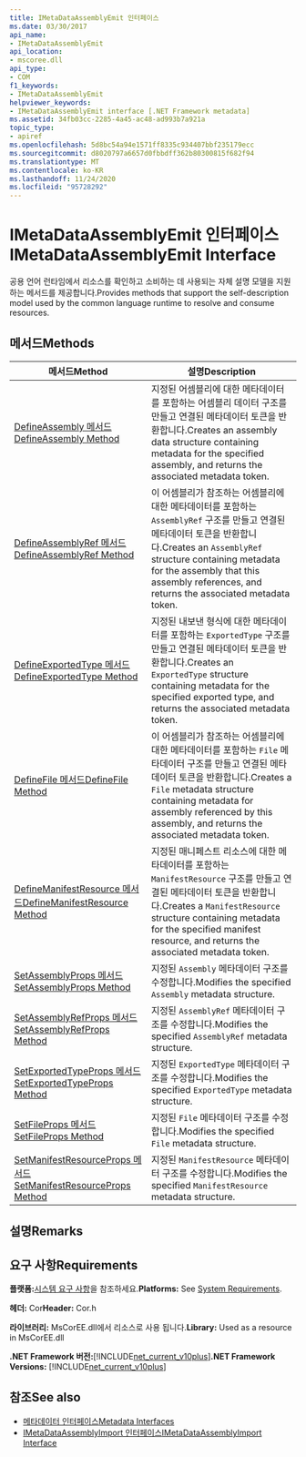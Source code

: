 ```yaml
---
title: IMetaDataAssemblyEmit 인터페이스
ms.date: 03/30/2017
api_name:
- IMetaDataAssemblyEmit
api_location:
- mscoree.dll
api_type:
- COM
f1_keywords:
- IMetaDataAssemblyEmit
helpviewer_keywords:
- IMetaDataAssemblyEmit interface [.NET Framework metadata]
ms.assetid: 34fb03cc-2285-4a45-ac48-ad993b7a921a
topic_type:
- apiref
ms.openlocfilehash: 5d8bc54a94e1571ff8335c934407bbf235179ecc
ms.sourcegitcommit: d8020797a6657d0fbbdff362b80300815f682f94
ms.translationtype: MT
ms.contentlocale: ko-KR
ms.lasthandoff: 11/24/2020
ms.locfileid: "95728292"
---
```

# <a name="imetadataassemblyemit-interface"></a><span data-ttu-id="ce897-102">IMetaDataAssemblyEmit 인터페이스</span><span class="sxs-lookup"><span data-stu-id="ce897-102">IMetaDataAssemblyEmit Interface</span></span>

<span data-ttu-id="ce897-103">공용 언어 런타임에서 리소스를 확인하고 소비하는 데 사용되는 자체 설명 모델을 지원하는 메서드를 제공합니다.</span><span class="sxs-lookup"><span data-stu-id="ce897-103">Provides methods that support the self-description model used by the common language runtime to resolve and consume resources.</span></span>  
  
## <a name="methods"></a><span data-ttu-id="ce897-104">메서드</span><span class="sxs-lookup"><span data-stu-id="ce897-104">Methods</span></span>  
  
|<span data-ttu-id="ce897-105">메서드</span><span class="sxs-lookup"><span data-stu-id="ce897-105">Method</span></span>|<span data-ttu-id="ce897-106">설명</span><span class="sxs-lookup"><span data-stu-id="ce897-106">Description</span></span>|  
|------------|-----------------|  
|[<span data-ttu-id="ce897-107">DefineAssembly 메서드</span><span class="sxs-lookup"><span data-stu-id="ce897-107">DefineAssembly Method</span></span>](imetadataassemblyemit-defineassembly-method.md)|<span data-ttu-id="ce897-108">지정된 어셈블리에 대한 메타데이터를 포함하는 어셈블리 데이터 구조를 만들고 연결된 메타데이터 토큰을 반환합니다.</span><span class="sxs-lookup"><span data-stu-id="ce897-108">Creates an assembly data structure containing metadata for the specified assembly, and returns the associated metadata token.</span></span>|  
|[<span data-ttu-id="ce897-109">DefineAssemblyRef 메서드</span><span class="sxs-lookup"><span data-stu-id="ce897-109">DefineAssemblyRef Method</span></span>](imetadataassemblyemit-defineassemblyref-method.md)|<span data-ttu-id="ce897-110">이 어셈블리가 참조하는 어셈블리에 대한 메타데이터를 포함하는 `AssemblyRef` 구조를 만들고 연결된 메타데이터 토큰을 반환합니다.</span><span class="sxs-lookup"><span data-stu-id="ce897-110">Creates an `AssemblyRef` structure containing metadata for the assembly that this assembly references, and returns the associated metadata token.</span></span>|  
|[<span data-ttu-id="ce897-111">DefineExportedType 메서드</span><span class="sxs-lookup"><span data-stu-id="ce897-111">DefineExportedType Method</span></span>](imetadataassemblyemit-defineexportedtype-method.md)|<span data-ttu-id="ce897-112">지정된 내보낸 형식에 대한 메타데이터를 포함하는 `ExportedType` 구조를 만들고 연결된 메타데이터 토큰을 반환합니다.</span><span class="sxs-lookup"><span data-stu-id="ce897-112">Creates an `ExportedType` structure containing metadata for the specified exported type, and returns the associated metadata token.</span></span>|  
|[<span data-ttu-id="ce897-113">DefineFile 메서드</span><span class="sxs-lookup"><span data-stu-id="ce897-113">DefineFile Method</span></span>](imetadataassemblyemit-definefile-method.md)|<span data-ttu-id="ce897-114">이 어셈블리가 참조하는 어셈블리에 대한 메타데이터를 포함하는 `File` 메타데이터 구조를 만들고 연결된 메타데이터 토큰을 반환합니다.</span><span class="sxs-lookup"><span data-stu-id="ce897-114">Creates a `File` metadata structure containing metadata for assembly referenced by this assembly, and returns the associated metadata token.</span></span>|  
|[<span data-ttu-id="ce897-115">DefineManifestResource 메서드</span><span class="sxs-lookup"><span data-stu-id="ce897-115">DefineManifestResource Method</span></span>](imetadataassemblyemit-definemanifestresource-method.md)|<span data-ttu-id="ce897-116">지정된 매니페스트 리소스에 대한 메타데이터를 포함하는 `ManifestResource` 구조를 만들고 연결된 메타데이터 토큰을 반환합니다.</span><span class="sxs-lookup"><span data-stu-id="ce897-116">Creates a `ManifestResource` structure containing metadata for the specified manifest resource, and returns the associated metadata token.</span></span>|  
|[<span data-ttu-id="ce897-117">SetAssemblyProps 메서드</span><span class="sxs-lookup"><span data-stu-id="ce897-117">SetAssemblyProps Method</span></span>](imetadataassemblyemit-setassemblyprops-method.md)|<span data-ttu-id="ce897-118">지정된 `Assembly` 메타데이터 구조를 수정합니다.</span><span class="sxs-lookup"><span data-stu-id="ce897-118">Modifies the specified `Assembly` metadata structure.</span></span>|  
|[<span data-ttu-id="ce897-119">SetAssemblyRefProps 메서드</span><span class="sxs-lookup"><span data-stu-id="ce897-119">SetAssemblyRefProps Method</span></span>](imetadataassemblyemit-setassemblyrefprops-method.md)|<span data-ttu-id="ce897-120">지정된 `AssemblyRef` 메타데이터 구조를 수정합니다.</span><span class="sxs-lookup"><span data-stu-id="ce897-120">Modifies the specified `AssemblyRef` metadata structure.</span></span>|  
|[<span data-ttu-id="ce897-121">SetExportedTypeProps 메서드</span><span class="sxs-lookup"><span data-stu-id="ce897-121">SetExportedTypeProps Method</span></span>](imetadataassemblyemit-setexportedtypeprops-method.md)|<span data-ttu-id="ce897-122">지정된 `ExportedType` 메타데이터 구조를 수정합니다.</span><span class="sxs-lookup"><span data-stu-id="ce897-122">Modifies the specified `ExportedType` metadata structure.</span></span>|  
|[<span data-ttu-id="ce897-123">SetFileProps 메서드</span><span class="sxs-lookup"><span data-stu-id="ce897-123">SetFileProps Method</span></span>](imetadataassemblyemit-setfileprops-method.md)|<span data-ttu-id="ce897-124">지정된 `File` 메타데이터 구조를 수정합니다.</span><span class="sxs-lookup"><span data-stu-id="ce897-124">Modifies the specified `File` metadata structure.</span></span>|  
|[<span data-ttu-id="ce897-125">SetManifestResourceProps 메서드</span><span class="sxs-lookup"><span data-stu-id="ce897-125">SetManifestResourceProps Method</span></span>](imetadataassemblyemit-setmanifestresourceprops-method.md)|<span data-ttu-id="ce897-126">지정된 `ManifestResource` 메타데이터 구조를 수정합니다.</span><span class="sxs-lookup"><span data-stu-id="ce897-126">Modifies the specified `ManifestResource` metadata structure.</span></span>|  
  
## <a name="remarks"></a><span data-ttu-id="ce897-127">설명</span><span class="sxs-lookup"><span data-stu-id="ce897-127">Remarks</span></span>  
  
## <a name="requirements"></a><span data-ttu-id="ce897-128">요구 사항</span><span class="sxs-lookup"><span data-stu-id="ce897-128">Requirements</span></span>  

 <span data-ttu-id="ce897-129">**플랫폼:**[시스템 요구 사항](../../get-started/system-requirements.md)을 참조하세요.</span><span class="sxs-lookup"><span data-stu-id="ce897-129">**Platforms:** See [System Requirements](../../get-started/system-requirements.md).</span></span>  
  
 <span data-ttu-id="ce897-130">**헤더:** Cor</span><span class="sxs-lookup"><span data-stu-id="ce897-130">**Header:** Cor.h</span></span>  
  
 <span data-ttu-id="ce897-131">**라이브러리:** MsCorEE.dll에서 리소스로 사용 됩니다.</span><span class="sxs-lookup"><span data-stu-id="ce897-131">**Library:** Used as a resource in MsCorEE.dll</span></span>  
  
 <span data-ttu-id="ce897-132">**.NET Framework 버전:**[!INCLUDE[net_current_v10plus](../../../../includes/net-current-v10plus-md.md)]</span><span class="sxs-lookup"><span data-stu-id="ce897-132">**.NET Framework Versions:** [!INCLUDE[net_current_v10plus](../../../../includes/net-current-v10plus-md.md)]</span></span>  
  
## <a name="see-also"></a><span data-ttu-id="ce897-133">참조</span><span class="sxs-lookup"><span data-stu-id="ce897-133">See also</span></span>

- [<span data-ttu-id="ce897-134">메타데이터 인터페이스</span><span class="sxs-lookup"><span data-stu-id="ce897-134">Metadata Interfaces</span></span>](metadata-interfaces.md)
- [<span data-ttu-id="ce897-135">IMetaDataAssemblyImport 인터페이스</span><span class="sxs-lookup"><span data-stu-id="ce897-135">IMetaDataAssemblyImport Interface</span></span>](imetadataassemblyimport-interface.md)
